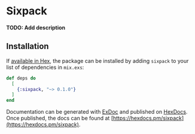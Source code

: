 # Sixpack

**TODO: Add description**

## Installation

If [available in Hex](https://hex.pm/docs/publish), the package can be installed
by adding `sixpack` to your list of dependencies in `mix.exs`:

```elixir
def deps do
  [
    {:sixpack, "~> 0.1.0"}
  ]
end
```

Documentation can be generated with [ExDoc](https://github.com/elixir-lang/ex_doc)
and published on [HexDocs](https://hexdocs.pm). Once published, the docs can
be found at [https://hexdocs.pm/sixpack](https://hexdocs.pm/sixpack).

